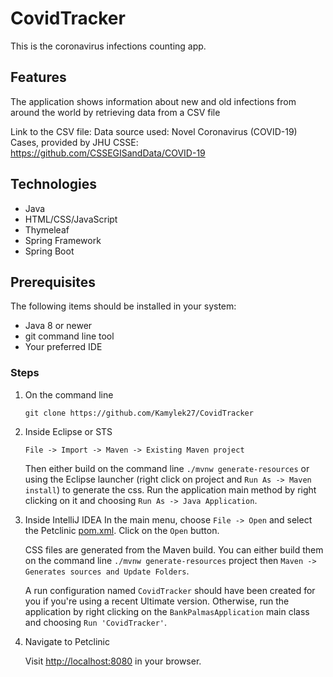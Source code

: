 # CovidTracker

This is the coronavirus infections counting app.

## Features

The application shows information about new and old infections from around the world by retrieving data from a CSV file

Link to the CSV file:
Data source used: Novel Coronavirus (COVID-19) Cases, provided by JHU CSSE:
https://github.com/CSSEGISandData/COVID-19

## Technologies

* Java
* HTML/CSS/JavaScript
* Thymeleaf
* Spring Framework 
* Spring Boot

## Prerequisites

The following items should be installed in your system:

* Java 8 or newer
* git command line tool
* Your preferred IDE


### Steps
1) On the command line
    ```
    git clone https://github.com/Kamylek27/CovidTracker
    ```
2) Inside Eclipse or STS
    ```
    File -> Import -> Maven -> Existing Maven project
    ```

    Then either build on the command line `./mvnw generate-resources` or using the Eclipse launcher (right click on project and `Run As -> Maven install`) to generate the css. Run the application main method by right clicking on it and choosing `Run As -> Java Application`.

3) Inside IntelliJ IDEA
    In the main menu, choose `File -> Open` and select the Petclinic [pom.xml](pom.xml). Click on the `Open` button.

    CSS files are generated from the Maven build. You can either build them on the command line `./mvnw generate-resources` project then `Maven -> Generates sources and Update Folders`.

    A run configuration named `CovidTracker` should have been created for you if you're using a recent Ultimate version. Otherwise, run the application by right clicking on the `BankPalmasApplication` main class and choosing `Run 'CovidTracker'`.

4) Navigate to Petclinic

    Visit [http://localhost:8080](http://localhost:8080) in your browser.
